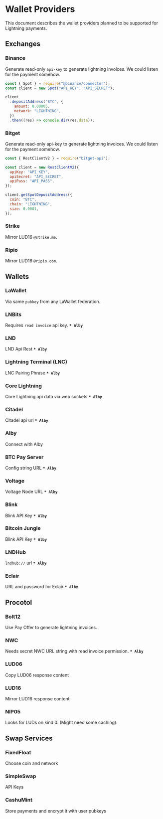 # Wallet Providers

This document describes the wallet providers planned to be supported for Lightning payments.

## Exchanges

### Binance

Generate read-only `api-key` to generate lightning invoices. We could listen for the payment somehow.

```js
const { Spot } = require("@binance/connector");
const client = new Spot("API_KEY", "API_SECRET");

client
  .depositAddress("BTC", {
    amount: 0.00005,
    network: "LIGHTNING",
  })
  .then((res) => console.dir(res.data));
```

### Bitget

Generate read-only api-key to generate lightning invoices. We could listen for the payment somehow.

```js
const { RestClientV2 } = require("bitget-api");

const client = new RestClientV2({
  apiKey: "API_KEY",
  apiSecret: "API_SECRET",
  apiPass: "API_PASS",
});

client.getSpotDepositAddress({
  coin: "BTC",
  chain: "LIGHTNING",
  size: 0.0001,
});
```

### Strike

Mirror LUD16 `@strike.me`.

### Ripio

Mirror LUD16 `@ripio.com`.

## Wallets

### LaWallet

Via same `pubkey` from any LaWallet federation.

### LNBits

Requires `read invoice` api key. **`* Alby`**

### LND

LND Api Rest **`* Alby`**

### Lightning Terminal (LNC)

LNC Pairing Phrase **`* Alby`**

### Core Lightning

Core Lightning api data via web sockets **`* Alby`**

### Citadel

Citadel api url **`* Alby`**

### Alby

Connect with Alby

### BTC Pay Server

Config string URL **`* Alby`**

### Voltage

Voltage Node URL **`* Alby`**

### Blink

Blink API Key **`* Alby`**

### Bitcoin Jungle

Blink API Key **`* Alby`**

### LNDHub

`lndhub://` url **`* Alby`**

### Eclair

URL and password for Eclair **`* Alby`**

## Procotol

### Bolt12

Use Pay Offer to generate lightning invoices.

### NWC

Needs secret NWC URL string with read invoice permission. **`* Alby`**

### LUD06

Copy LUD06 response content

### LUD16

Mirror LUD16 response content

### NIP05

Looks for LUDs on kind 0. (Might need some caching).

## Swap Services

### FixedFloat

Choose coin and network

### SimpleSwap

API Keys

### CashuMint

Store payments and encrypt it with user pubkeys

